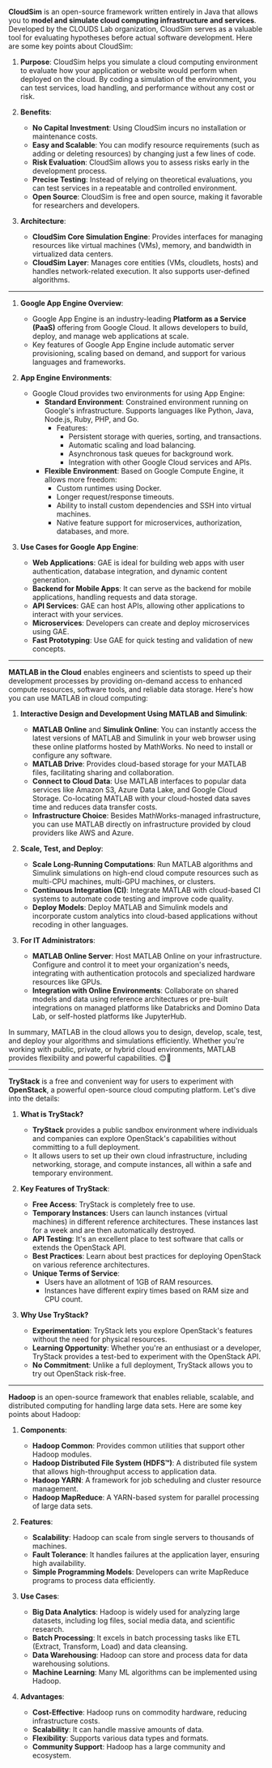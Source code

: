 **CloudSim** is an open-source framework written entirely in Java that allows you to **model and simulate cloud computing infrastructure and services**. Developed by the CLOUDS Lab organization, CloudSim serves as a valuable tool for evaluating hypotheses before actual software development. Here are some key points about CloudSim:

1. **Purpose**: CloudSim helps you simulate a cloud computing environment to evaluate how your application or website would perform when deployed on the cloud. By coding a simulation of the environment, you can test services, load handling, and performance without any cost or risk.

2. **Benefits**:
   - **No Capital Investment**: Using CloudSim incurs no installation or maintenance costs.
   - **Easy and Scalable**: You can modify resource requirements (such as adding or deleting resources) by changing just a few lines of code.
   - **Risk Evaluation**: CloudSim allows you to assess risks early in the development process.
   - **Precise Testing**: Instead of relying on theoretical evaluations, you can test services in a repeatable and controlled environment.
   - **Open Source**: CloudSim is free and open source, making it favorable for researchers and developers.

3. **Architecture**:
   - **CloudSim Core Simulation Engine**: Provides interfaces for managing resources like virtual machines (VMs), memory, and bandwidth in virtualized data centers.
   - **CloudSim Layer**: Manages core entities (VMs, cloudlets, hosts) and handles network-related execution. It also supports user-defined algorithms.





--------------------------------------


1. **Google App Engine Overview**:
   - Google App Engine is an industry-leading **Platform as a Service (PaaS)** offering from Google Cloud. It allows developers to build, deploy, and manage web applications at scale.
   - Key features of Google App Engine include automatic server provisioning, scaling based on demand, and support for various languages and frameworks.

2. **App Engine Environments**:
   - Google Cloud provides two environments for using App Engine:
     - **Standard Environment**: Constrained environment running on Google's infrastructure. Supports languages like Python, Java, Node.js, Ruby, PHP, and Go.
       - Features:
         - Persistent storage with queries, sorting, and transactions.
         - Automatic scaling and load balancing.
         - Asynchronous task queues for background work.
         - Integration with other Google Cloud services and APIs.
     - **Flexible Environment**: Based on Google Compute Engine, it allows more freedom:
       - Custom runtimes using Docker.
       - Longer request/response timeouts.
       - Ability to install custom dependencies and SSH into virtual machines.
       - Native feature support for microservices, authorization, databases, and more.

3. **Use Cases for Google App Engine**:
   - **Web Applications**: GAE is ideal for building web apps with user authentication, database integration, and dynamic content generation.
   - **Backend for Mobile Apps**: It can serve as the backend for mobile applications, handling requests and data storage.
   - **API Services**: GAE can host APIs, allowing other applications to interact with your services.
   - **Microservices**: Developers can create and deploy microservices using GAE.
   - **Fast Prototyping**: Use GAE for quick testing and validation of new concepts.



----------------------------------------



**MATLAB in the Cloud** enables engineers and scientists to speed up their development processes by providing on-demand access to enhanced compute resources, software tools, and reliable data storage. Here's how you can use MATLAB in cloud computing:

1. **Interactive Design and Development Using MATLAB and Simulink**:
   - **MATLAB Online** and **Simulink Online**: You can instantly access the latest versions of MATLAB and Simulink in your web browser using these online platforms hosted by MathWorks. No need to install or configure any software.
   - **MATLAB Drive**: Provides cloud-based storage for your MATLAB files, facilitating sharing and collaboration.
   - **Connect to Cloud Data**: Use MATLAB interfaces to popular data services like Amazon S3, Azure Data Lake, and Google Cloud Storage. Co-locating MATLAB with your cloud-hosted data saves time and reduces data transfer costs.
   - **Infrastructure Choice**: Besides MathWorks-managed infrastructure, you can use MATLAB directly on infrastructure provided by cloud providers like AWS and Azure.

2. **Scale, Test, and Deploy**:
   - **Scale Long-Running Computations**: Run MATLAB algorithms and Simulink simulations on high-end cloud compute resources such as multi-CPU machines, multi-GPU machines, or clusters.
   - **Continuous Integration (CI)**: Integrate MATLAB with cloud-based CI systems to automate code testing and improve code quality.
   - **Deploy Models**: Deploy MATLAB and Simulink models and incorporate custom analytics into cloud-based applications without recoding in other languages.

3. **For IT Administrators**:
   - **MATLAB Online Server**: Host MATLAB Online on your infrastructure. Configure and control it to meet your organization's needs, integrating with authentication protocols and specialized hardware resources like GPUs.
   - **Integration with Online Environments**: Collaborate on shared models and data using reference architectures or pre-built integrations on managed platforms like Databricks and Domino Data Lab, or self-hosted platforms like JupyterHub.

In summary, MATLAB in the cloud allows you to design, develop, scale, test, and deploy your algorithms and simulations efficiently. Whether you're working with public, private, or hybrid cloud environments, MATLAB provides flexibility and powerful capabilities. 😊🚀



-----------------------------------




**TryStack** is a free and convenient way for users to experiment with **OpenStack**, a powerful open-source cloud computing platform. Let's dive into the details:

1. **What is TryStack?**
   - **TryStack** provides a public sandbox environment where individuals and companies can explore OpenStack's capabilities without committing to a full deployment.
   - It allows users to set up their own cloud infrastructure, including networking, storage, and compute instances, all within a safe and temporary environment.

2. **Key Features of TryStack**:
   - **Free Access**: TryStack is completely free to use.
   - **Temporary Instances**: Users can launch instances (virtual machines) in different reference architectures. These instances last for a week and are then automatically destroyed.
   - **API Testing**: It's an excellent place to test software that calls or extends the OpenStack API.
   - **Best Practices**: Learn about best practices for deploying OpenStack on various reference architectures.
   - **Unique Terms of Service**:
     - Users have an allotment of 1GB of RAM resources.
     - Instances have different expiry times based on RAM size and CPU count.

3. **Why Use TryStack?**
   - **Experimentation**: TryStack lets you explore OpenStack's features without the need for physical resources.
   - **Learning Opportunity**: Whether you're an enthusiast or a developer, TryStack provides a test-bed to experiment with the OpenStack API.
   - **No Commitment**: Unlike a full deployment, TryStack allows you to try out OpenStack risk-free.


--------------------------------



**Hadoop** is an open-source framework that enables reliable, scalable, and distributed computing for handling large data sets. Here are some key points about Hadoop:

1. **Components**:
   - **Hadoop Common**: Provides common utilities that support other Hadoop modules.
   - **Hadoop Distributed File System (HDFS™)**: A distributed file system that allows high-throughput access to application data.
   - **Hadoop YARN**: A framework for job scheduling and cluster resource management.
   - **Hadoop MapReduce**: A YARN-based system for parallel processing of large data sets.

2. **Features**:
   - **Scalability**: Hadoop can scale from single servers to thousands of machines.
   - **Fault Tolerance**: It handles failures at the application layer, ensuring high availability.
   - **Simple Programming Models**: Developers can write MapReduce programs to process data efficiently.

3. **Use Cases**:
   - **Big Data Analytics**: Hadoop is widely used for analyzing large datasets, including log files, social media data, and scientific research.
   - **Batch Processing**: It excels in batch processing tasks like ETL (Extract, Transform, Load) and data cleansing.
   - **Data Warehousing**: Hadoop can store and process data for data warehousing solutions.
   - **Machine Learning**: Many ML algorithms can be implemented using Hadoop.

4. **Advantages**:
   - **Cost-Effective**: Hadoop runs on commodity hardware, reducing infrastructure costs.
   - **Scalability**: It can handle massive amounts of data.
   - **Flexibility**: Supports various data types and formats.
   - **Community Support**: Hadoop has a large community and ecosystem.

